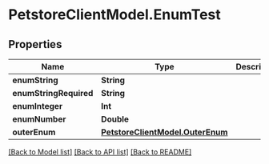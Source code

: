 # PetstoreClientModel.EnumTest

## Properties
Name | Type | Description | Notes
------------ | ------------- | ------------- | -------------
**enumString** | **String** |  | [optional] 
**enumStringRequired** | **String** |  | 
**enumInteger** | **Int** |  | [optional] 
**enumNumber** | **Double** |  | [optional] 
**outerEnum** | [**PetstoreClientModel.OuterEnum**](PetstoreClientModel.OuterEnum.md) |  | [optional] 

[[Back to Model list]](../README.md#documentation-for-models) [[Back to API list]](../README.md#documentation-for-api-endpoints) [[Back to README]](../README.md)


